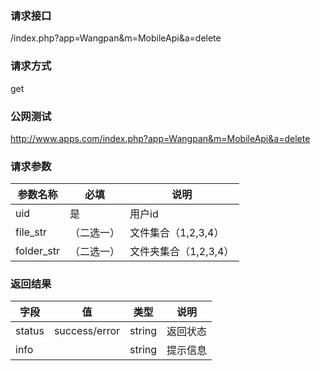 ### **请求接口**
/index.php?app=Wangpan&m=MobileApi&a=delete

### **请求方式**
get

### **公网测试**
http://www.apps.com/index.php?app=Wangpan&m=MobileApi&a=delete

### **请求参数**

| 参数名称   |必填 |     说明   |
|----------- |-----|------------|
| uid        | 是  |   用户id   |
| file_str   | （二选一）  |   文件集合（1,2,3,4）   |
| folder_str | （二选一）  |   文件夹集合（1,2,3,4）  |


### **返回结果**
|字段       |值             |类型    |说明        |
| --------- |--------       |--------|--------    |
|status     |success/error  |string  |返回状态    |
|info       |               |string  |提示信息    |
